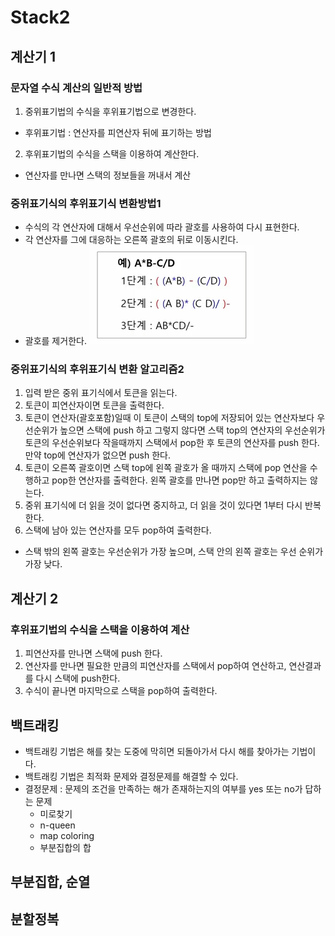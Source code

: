 # Stack2
## 계산기 1
### 문자열 수식 계산의 일반적 방법
1. 중위표기법의 수식을 후위표기법으로 변경한다.
- 후위표기법 : 연산자를 피연산자 뒤에 표기하는 방법
2. 후위표기법의 수식을 스택을 이용하여 계산한다.
- 연산자를 만나면 스택의 정보들을 꺼내서 계산
### 중위표기식의 후위표기식 변환방법1
- 수식의 각 연산자에 대해서 우선순위에 따라 괄호를 사용하여 다시 표현한다.
- 각 연산자를 그에 대응하는 오른쪽 괄호의 뒤로 이동시킨다.
- 괄호를 제거한다.
![이미지](/images/stack2.PNG)
### 중위표기식의 후위표기식 변환 알고리즘2
1. 입력 받은 중위 표기식에서 토큰을 읽는다.
2. 토큰이 피연산자이면 토큰을 출력한다.
3. 토큰이 연산자(괄호포함)일때 이 토큰이 스택의 top에 저장되어 있는 연산자보다 우선순위가 높으면 스택에 push 하고 그렇지 않다면 스택 top의 연산자의 우선순위가 토큰의 우선순위보다 작을때까지 스택에서 pop한 후 토큰의 연산자를 push 한다. 만약 top에 연산자가 없으면 push 한다.
4. 토큰이 오른쪽 괄호이면 스택 top에 왼쪽 괄호가 올 때까지 스택에 pop 연산을 수행하고 pop한 연산자를 출력한다. 왼쪽 괄호를 만나면 pop만 하고 출력하지는 않는다.
5. 중위 표기식에 더 읽을 것이 없다면 중지하고, 더 읽을 것이 있다면 1부터 다시 반복한다.
6. 스택에 남아 있는 연산자를 모두 pop하여 출력한다.
- 스택 밖의 왼쪽 괄호는 우선순위가 가장 높으며, 스택 안의 왼쪽 괄호는 우선 순위가 가장 낮다.

## 계산기 2
### 후위표기법의 수식을 스택을 이용하여 계산
1. 피연산자를 만나면 스택에 push 한다.
2. 연산자를 만나면 필요한 만큼의 피연산자를 스택에서 pop하여 연산하고, 연산결과를 다시 스택에 push한다.
3. 수식이 끝나면 마지막으로 스택을 pop하여 출력한다.

## 백트래킹
- 백트래킹 기법은 해를 찾는 도중에 막히면 되돌아가서 다시 해를 찾아가는 기법이다.
- 백트래킹 기법은 최적화 문제와 결정문제를 해결할 수 있다.
- 결정문제 : 문제의 조건을 만족하는 해가 존재하는지의 여부를 yes 또는 no가 답하는 문제
    - 미로찾기
    - n-queen 
    - map coloring
    - 부분집합의 합
## 부분집합, 순열
## 분할정복

